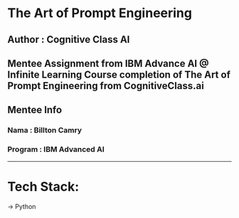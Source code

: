 # The Art of Prompt Engineering
## Author : Cognitive Class AI

Mentee Assignment from IBM Advance AI @ Infinite Learning
Course completion of The Art of Prompt Engineering from CognitiveClass.ai
---

## Mentee Info
### Nama : Billton Camry
### Program : IBM Advanced AI

---
# Tech Stack:
-> Python 
